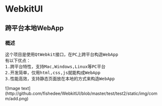 WebkitUI
========

<h2>跨平台本地WebApp</h2>
<h3>概述</h3>
<pre>
这个项目是使用QtWebkit接口，在PC上跨平台构造WebApp
有以下优点：
1.跨平台特性，支持Mac,Windows,Linux等PC平台
2.开发简单，仅用html,css,js就能构成WebApp
3.性能高效，支持静态页面放在本地的方式来构造WebApp
</pre>
![Image text](http://github.com/fishedee/WebkitUI/blob/master/test/test2/static/img/comm/add.png) 
